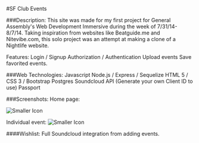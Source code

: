 #SF Club Events

###Description:
This site was made for my first project for General Assembly's Web Development Immersive during the week of 7/31/14-8/7/14.  Taking inspiration from websites like Beatguide.me and Nitevibe.com, this solo project was an attempt at making a clone of a Nightlife website.


Features:
Login / Signup
Authorization / Authentication
Upload events
Save favorited events.


###Web Technologies:
Javascript
Node.js / Express / Sequelize
HTML 5 / CSS 3 / Bootstrap
Postgres
Soundcloud API	(Generate your own Client ID to use)
Passport

###Screenshots:
Home page:

![Smaller Icon](http://i151.photobucket.com/albums/s142/davidjavate/f1a111ab-93cb-4fa1-9607-3dff0478c0ff_zps636d412f.png)

Individual event:
![Smaller Icon](http://i151.photobucket.com/albums/s142/davidjavate/0603bca3-9871-4b37-9df3-755628640e51_zps91f44c35.png)


####Wishlist:
Full Soundcloud integration from adding events.



